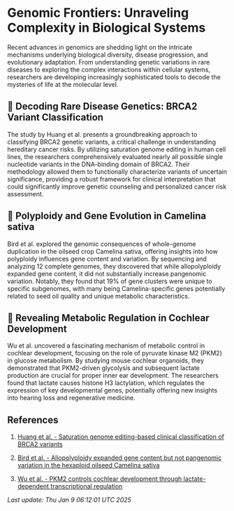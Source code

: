 # Genomic Frontiers: Unraveling Complexity in Biological Systems

Recent advances in genomics are shedding light on the intricate mechanisms underlying biological diversity, disease progression, and evolutionary adaptation. From understanding genetic variations in rare diseases to exploring the complex interactions within cellular systems, researchers are developing increasingly sophisticated tools to decode the mysteries of life at the molecular level.

## 🧬 Decoding Rare Disease Genetics: BRCA2 Variant Classification

The study by Huang et al. presents a groundbreaking approach to classifying BRCA2 genetic variants, a critical challenge in understanding hereditary cancer risks. By utilizing saturation genome editing in human cell lines, the researchers comprehensively evaluated nearly all possible single nucleotide variants in the DNA-binding domain of BRCA2. Their methodology allowed them to functionally characterize variants of uncertain significance, providing a robust framework for clinical interpretation that could significantly improve genetic counseling and personalized cancer risk assessment.

## 🌱 Polyploidy and Gene Evolution in Camelina sativa

Bird et al. explored the genomic consequences of whole-genome duplication in the oilseed crop Camelina sativa, offering insights into how polyploidy influences gene content and variation. By sequencing and analyzing 12 complete genomes, they discovered that while allopolyploidy expanded gene content, it did not substantially increase pangenomic variation. Notably, they found that 19% of gene clusters were unique to specific subgenomes, with many being Camelina-specific genes potentially related to seed oil quality and unique metabolic characteristics.

## 🦠 Revealing Metabolic Regulation in Cochlear Development

Wu et al. uncovered a fascinating mechanism of metabolic control in cochlear development, focusing on the role of pyruvate kinase M2 (PKM2) in glucose metabolism. By studying mouse cochlear organoids, they demonstrated that PKM2-driven glycolysis and subsequent lactate production are crucial for proper inner ear development. The researchers found that lactate causes histone H3 lactylation, which regulates the expression of key developmental genes, potentially offering new insights into hearing loss and regenerative medicine.

## References

1. [Huang et al. - Saturation genome editing-based clinical classification of BRCA2 variants](https://pubmed.ncbi.nlm.nih.gov/39779848/)

2. [Bird et al. - Allopolyploidy expanded gene content but not pangenomic variation in the hexaploid oilseed Camelina sativa](https://pubmed.ncbi.nlm.nih.gov/39545504/)

3. [Wu et al. - PKM2 controls cochlear development through lactate-dependent transcriptional regulation](https://pubmed.ncbi.nlm.nih.gov/39773029/)

*Last update: Thu Jan  9 06:12:01 UTC 2025*
